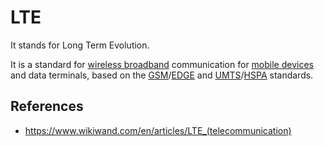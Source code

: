 # LTE

It stands for Long Term Evolution.

It is a standard for [wireless broadband](https://www.wikiwand.com/en/articles/Wireless_broadband "Wireless broadband") communication for [mobile devices](https://www.wikiwand.com/en/articles/Mobile_device "Mobile device") and data terminals, based on the [GSM](https://www.wikiwand.com/en/articles/GSM "GSM")/[EDGE](https://www.wikiwand.com/en/articles/Enhanced_Data_Rates_for_GSM_Evolution "Enhanced Data Rates for GSM Evolution") and [UMTS](https://www.wikiwand.com/en/articles/UMTS "UMTS")/[HSPA](https://www.wikiwand.com/en/articles/High_Speed_Packet_Access "High Speed Packet Access") standards.

## References

- https://www.wikiwand.com/en/articles/LTE_(telecommunication)
